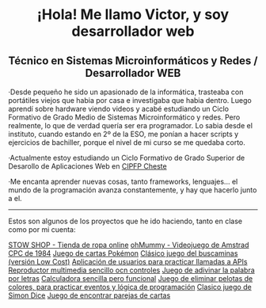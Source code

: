 <h1 align="center">¡Hola! Me llamo Victor, y soy desarrollador web</h1>
<h2 align="center">Técnico en Sistemas Microinformáticos y Redes / Desarrollador WEB</h2>
<p>·Desde pequeño he sido un apasionado de la informática, trasteaba con portátiles viejos que habia por casa e investigaba que habia dentro. Luego aprendí sobre hardware viendo videos y acabé estudiando un Ciclo Formativo de Grado Medio de Sistemas Microinformático y redes. Pero realmente, lo que de verdad quería ser era programador. Lo sabia desde el instituto, cuando estando en 2º de la ESO, me ponían a hacer scripts y ejercicios de bachiller, porque el nivel de mi curso se me quedaba corto.</p>
<p>·Actualmente estoy estudiando un Ciclo Formativo de Grado Superior de Desarollo de Aplicaciones Web en <a href="https://portal.edu.gva.es/fpcheste/">CIPFP Cheste</a></p>
<p>·Me encanta aprender nuevas cosas, tanto frameworks, lenguajes... el mundo de la programación avanza constantemente, y hay que hacerlo junto a el.</p>
<hr>
<p>Estos son algunos de los proyectos que he ido haciendo, tanto en clase como por mi cuenta:</p>
<a href="https://stow.victorcorral.com">STOW SHOP - Tienda de ropa online</a>
<a href="https://daw.victorcorral.com/ohMummy">ohMummy - Videojuego de Amstrad CPC de 1984</a>
<a href="https://daw.victorcorral.com/combate-cartas-pokemon">Juego de cartas Pokémon</a>
<a href="https://daw.victorcorral.com/buscaminas">Clásico juego del buscaminas (versión Low Cost)</a>
<a href="https://daw.victorcorral.com/fetch-usuarios">Aplicación de usuarios para practicar llamadas a APIs</a>
<a href="https://daw.victorcorral.com/reproductor-multimedia">Reproductor multimedia sencillo ocn controles</a>
<a href="https://daw.victorcorral.com/AdivinaPalabra">Juego de adivinar la palabra por letras</a>
<a href="https://daw.victorcorral.com/calculadora">Calculadora sencilla pero funcional</a>
<a href="https://daw.victorcorral.com/eliminar-pelotas">Juego de eliminar pelotas de colores, para practicar eventos y lógica de programación</a>
<a href="https://daw.victorcorral.com/simon-dice">Clasico juego de Simon Dice</a>
<a href="https://daw.victorcorral.com/pareja-cartas">Juego de encontrar parejas de cartas</a>
